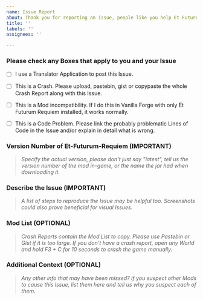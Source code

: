 ```yaml
---
name: Issue Report
about: Thank you for reporting an issue, people like you help Et Futurum Requiem stay stable.
title: ''
labels: ''
assignees: ''

---
```


### Please check any Boxes that apply to you and your Issue

- [ ] I use a Translator Application to post this Issue.

- [ ] This is a Crash. Please upload, pastebin, gist or copypaste the whole Crash Report along with this Issue.

- [ ] This is a Mod incompatibility. If I do this in Vanilla Forge with only Et Futurum Requiem installed, it works normally.

- [ ] This is a Code Problem. Please link the probably problematic Lines of Code in the Issue and/or explain in detail what is wrong.


### Version Number of Et-Futurum-Requiem (IMPORTANT)
> _Specify the actual version, please don't just say "latest", tell us the version number of the mod in-game, or the name the jar had when downloading it._





### Describe the Issue (IMPORTANT)
> _A list of steps to reproduce the Issue may be helpful too. Screenshots could also prove beneficial for visual Issues._





### Mod List (OPTIONAL)
> _Crash Reports contain the Mod List to copy. Please use Pastebin or Gist if it is too large. If you don't have a crash report, open any World and hold F3 + C for 10 seconds to crash the game manually._





### Additional Context (OPTIONAL)
> _Any other info that may have been missed? If you suspect other Mods to cause this Issue, list them here and tell us why you suspect each of them._





